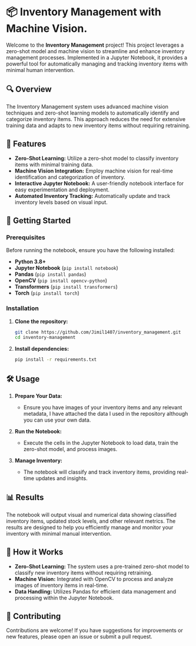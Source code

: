 # 📦 Inventory Management with Machine Vision.

Welcome to the **Inventory Management** project! This project leverages a zero-shot model and machine vision to streamline and enhance inventory management processes. Implemented in a Jupyter Notebook, it provides a powerful tool for automatically managing and tracking inventory items with minimal human intervention.

## 🔍 Overview

The Inventory Management system uses advanced machine vision techniques and zero-shot learning models to automatically identify and categorize inventory items. This approach reduces the need for extensive training data and adapts to new inventory items without requiring retraining.

## 🎯 Features

- **Zero-Shot Learning:** Utilize a zero-shot model to classify inventory items with minimal training data.
- **Machine Vision Integration:** Employ machine vision for real-time identification and categorization of inventory.
- **Interactive Jupyter Notebook:** A user-friendly notebook interface for easy experimentation and deployment.
- **Automated Inventory Tracking:** Automatically update and track inventory levels based on visual input.

## 🚀 Getting Started

### Prerequisites

Before running the notebook, ensure you have the following installed:

- **Python 3.8+**
- **Jupyter Notebook** (`pip install notebook`)
- **Pandas** (`pip install pandas`)
- **OpenCV** (`pip install opencv-python`)
- **Transformers** (`pip install transformers`)
- **Torch** (`pip install torch`)

### Installation

1. **Clone the repository:**
   ```bash
   git clone https://github.com/Jimil1407/inventory_management.git
   cd inventory-management

2. **Install dependencies:**
   ```bash
   pip install -r requirements.txt

## 🛠️ Usage

1. **Prepare Your Data:**
   - Ensure you have images of your inventory items and any relevant metadata, I have attached the data I used in the repository although you can use your own data.

2. **Run the Notebook:**
   - Execute the cells in the Jupyter Notebook to load data, train the zero-shot model, and process images.

3. **Manage Inventory:**
   - The notebook will classify and track inventory items, providing real-time updates and insights.

## 📊 Results

The notebook will output visual and numerical data showing classified inventory items, updated stock levels, and other relevant metrics. The results are designed to help you efficiently manage and monitor your inventory with minimal manual intervention.

## 🧠 How it Works

- **Zero-Shot Learning:** The system uses a pre-trained zero-shot model to classify new inventory items without requiring retraining.
- **Machine Vision:** Integrated with OpenCV to process and analyze images of inventory items in real-time.
- **Data Handling:** Utilizes Pandas for efficient data management and processing within the Jupyter Notebook.

## 🤝 Contributing

Contributions are welcome! If you have suggestions for improvements or new features, please open an issue or submit a pull request.
